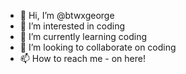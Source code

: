 - 👋 Hi, I’m @btwxgeorge
- 👀 I’m interested in coding
- 🌱 I’m currently learning coding
- 💞️ I’m looking to collaborate on coding
- 📫 How to reach me - on here!

